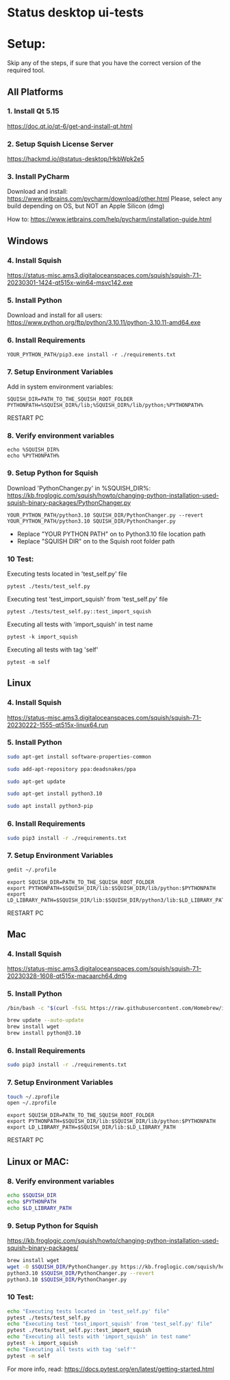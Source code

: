 # Status desktop ui-tests

# Setup:
Skip any of the steps, if sure that you have the correct version of the required tool.
## All Platforms
### 1. Install Qt 5.15
https://doc.qt.io/qt-6/get-and-install-qt.html
### 2. Setup Squish License Server
https://hackmd.io/@status-desktop/HkbWpk2e5
### 3. Install PyCharm
Download and install:
https://www.jetbrains.com/pycharm/download/other.html
Please, select any build depending on OS, but NOT an Apple Silicon (dmg)

How to: https://www.jetbrains.com/help/pycharm/installation-guide.html

## Windows
### 4. Install Squish
https://status-misc.ams3.digitaloceanspaces.com/squish/squish-7.1-20230301-1424-qt515x-win64-msvc142.exe
### 5. Install Python
Download and install for all users: https://www.python.org/ftp/python/3.10.11/python-3.10.11-amd64.exe
### 6. Install Requirements
```
YOUR_PYTHON_PATH/pip3.exe install -r ./requirements.txt
```
### 7. Setup Environment Variables
Add in system environment variables:
```
SQUISH_DIR=PATH_TO_THE_SQUISH_ROOT_FOLDER
PYTHONPATH=%SQUISH_DIR%/lib;%SQUISH_DIR%/lib/python;%PYTHONPATH%
```
RESTART PC
### 8. Verify environment variables
```
echo %SQUISH_DIR%
echo %PYTHONPATH%
```
### 9. Setup Python for Squish
Download 'PythonChanger.py' in %SQUISH_DIR%: 
https://kb.froglogic.com/squish/howto/changing-python-installation-used-squish-binary-packages/PythonChanger.py
```
YOUR_PYTHON_PATH/python3.10 SQUISH_DIR/PythonChanger.py --revert
YOUR_PYTHON_PATH/python3.10 SQUISH_DIR/PythonChanger.py
```
- Replace "YOUR PYTHON PATH" on to Python3.10 file location path 
- Replace "SQUISH DIR" on to the Squish root folder path
### 10 Test:
Executing tests located in 'test_self.py' file
```
pytest ./tests/test_self.py
```
Executing test 'test_import_squish' from 'test_self.py' file
```
pytest ./tests/test_self.py::test_import_squish
```
Executing all tests with 'import_squish' in test name
```
pytest -k import_squish
```
Executing all tests with tag 'self'
```
pytest -m self
```

## Linux
### 4. Install Squish
https://status-misc.ams3.digitaloceanspaces.com/squish/squish-7.1-20230222-1555-qt515x-linux64.run
### 5. Install Python
```bash
sudo apt-get install software-properties-common
```
```bash
sudo add-apt-repository ppa:deadsnakes/ppa
```
```bash
sudo apt-get update
```
```bash
sudo apt-get install python3.10
```
```bash
sudo apt install python3-pip
```
### 6. Install Requirements
```bash
sudo pip3 install -r ./requirements.txt
```
### 7. Setup Environment Variables
```bash
gedit ~/.profile
```
```
export SQUISH_DIR=PATH_TO_THE_SQUISH_ROOT_FOLDER
export PYTHONPATH=$SQUISH_DIR/lib:$SQUISH_DIR/lib/python:$PYTHONPATH
export LD_LIBRARY_PATH=$SQUISH_DIR/lib:$SQUISH_DIR/python3/lib:$LD_LIBRARY_PATH
```
RESTART PC

## Mac
### 4. Install Squish
https://status-misc.ams3.digitaloceanspaces.com/squish/squish-7.1-20230328-1608-qt515x-macaarch64.dmg
### 5. Install Python
```bash
/bin/bash -c "$(curl -fsSL https://raw.githubusercontent.com/Homebrew/install/HEAD/install.sh)"
```
```bash
brew update --auto-update
brew install wget
brew install python@3.10
```
### 6. Install Requirements
```bash
sudo pip3 install -r ./requirements.txt
```
### 7. Setup Environment Variables
```bash
touch ~/.zprofile
open ~/.zprofile
```
```
export SQUISH_DIR=PATH_TO_THE_SQUISH_ROOT_FOLDER
export PYTHONPATH=$SQUISH_DIR/lib:$SQUISH_DIR/lib/python:$PYTHONPATH
export LD_LIBRARY_PATH=$SQUISH_DIR/lib:$LD_LIBRARY_PATH
```
RESTART PC

## Linux or MAC:
### 8. Verify environment variables
```bash
echo $SQUISH_DIR
echo $PYTHONPATH
echo $LD_LIBRARY_PATH
```
### 9. Setup Python for Squish
https://kb.froglogic.com/squish/howto/changing-python-installation-used-squish-binary-packages/
```bash
brew install wget
wget -O $SQUISH_DIR/PythonChanger.py https://kb.froglogic.com/squish/howto/changing-python-installation-used-squish-binary-packages/PythonChanger.py
python3.10 $SQUISH_DIR/PythonChanger.py --revert
python3.10 $SQUISH_DIR/PythonChanger.py
```
### 10 Test:
```bash
echo "Executing tests located in 'test_self.py' file"
pytest ./tests/test_self.py
echo "Executing test 'test_import_squish' from 'test_self.py' file"
pytest ./tests/test_self.py::test_import_squish
echo "Executing all tests with 'import_squish' in test name"
pytest -k import_squish
echo "Executing all tests with tag 'self'"
pytest -m self
```
For more info, read: https://docs.pytest.org/en/latest/getting-started.html
